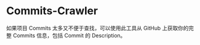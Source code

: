 Commits-Crawler
===============

如果项目 Commits 太多又不便于查找，可以使用此工具从 GitHub 上获取你的完整 Commits 信息，包括 Commit 的 Description。
